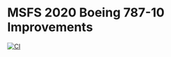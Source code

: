 # MSFS 2020 Boeing 787-10 Improvements

[![CI](https://github.com/ghosh9691/msfs-b787-improv/actions/workflows/ci.yml/badge.svg?branch=main)](https://github.com/ghosh9691/msfs-b787-improv/actions/workflows/ci.yml)